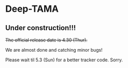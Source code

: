 # Deep-TAMA
## Under construction!!!
~~The official release date is 4.30 (Thur).~~

We are almost done and catching minor bugs!

Please wait til 5.3 (Sun) for a better tracker code. Sorry.
